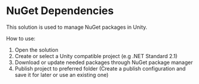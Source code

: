 # NuGet Dependencies
This solution is used to manage NuGet packages in Unity.

How to use:
1. Open the solution
1. Create or select a Unity compatible project (e.g .NET Standard 2.1)
2. Download or update needed packages through NuGet package manager
3. Publish project to preferred folder (Create a publish configuration and save it for later or use an existing one)